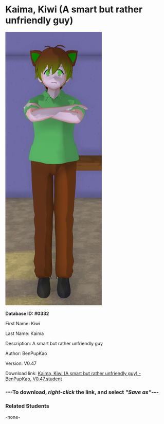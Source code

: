 # Kaima, Kiwi (A smart but rather unfriendly guy)

<img src="../../Files/Images/Kaima, Kiwi (A smart but rather unfriendly guy).png" title="Kaima, Kiwi (A smart but rather unfriendly guy) - BenPupKao, V0.47">

**Database ID: #0332**

First Name: Kiwi

Last Name: Kaima

Description: A smart but rather unfriendly guy

Author: BenPupKao

Version: V0.47

Download link: <a href="https://raw.githubusercontent.com/Arbiter1223/Daigaku-Gurashi-Custom-Students/master/Files/Student%20Files/Kaima%2C%20Kiwi%20(A%20smart%20but%20rather%20unfriendly%20guy)%20-%20BenPupKao%2C%20V0.47.student">Kaima, Kiwi (A smart but rather unfriendly guy) - BenPupKao, V0.47.student</a>

### ---**To download, _right-click_ the link, and select _"Save as"_**---

### Related Students

-none-
